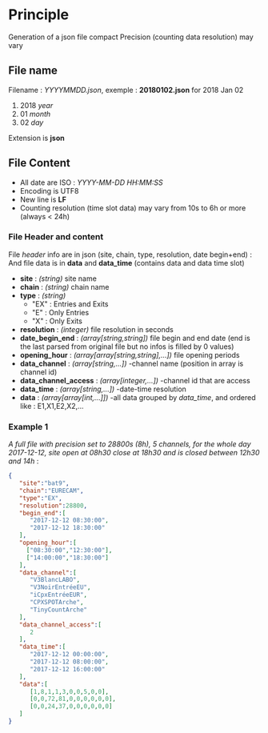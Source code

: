 # Principle

Generation of a json file compact
Precision (counting data resolution) may vary

## File name

Filename : *YYYYMMDD.json*, exemple : **20180102.json** for 2018 Jan 02

1. 2018 *year*
2. 01 *month*
3. 02 *day*

Extension is **json**

## File Content

- All date are ISO : *YYYY-MM-DD HH:MM:SS*
- Encoding is UTF8
- New line is **LF**
- Counting resolution (time slot data) may vary from 10s to 6h or more (always < 24h)

### File Header and content

File *header* info are in json (site, chain, type, resolution, date begin+end) :
And file data is in **data** and **data_time** (contains data and data time slot)

- **site** : *(string)* site name
- **chain** : *(string)* chain name
- **type** : *(string)*
  - "EX" : Entries and Exits
  - "E" : Only Entries
  - "X" : Only Exits
- **resolution** : *(integer)* file resolution in seconds
- **date_begin_end** : *(array[string,string])* file begin and end date (end is the last parsed from original file but no infos is filled by 0 values)
- **opening_hour** : *(array[array[string,string],...])* file opening periods
- **data_channel** : *(array[string,...])*
  -channel name (position in array is channel id)
- **data_channel_access** : *(array[integer,...])*
  -channel id that are access
- **data_time** : *(array[string,...])*
  -date-time resolution
- **data** : *(array[array[int,...]])*
  -all data grouped by *data_time*, and ordered like : E1,X1,E2,X2,...

### Example 1

*A full file with precision set to 28800s (8h), 5 channels, for the whole day 2017-12-12, site open at 08h30 close at 18h30 and is closed between 12h30 and 14h* :

```json
{
   "site":"bat9",
   "chain":"EURECAM",
   "type":"EX",
   "resolution":28800,
   "begin_end":[
      "2017-12-12 08:30:00",
      "2017-12-12 18:30:00"
   ],
   "opening_hour":[
     ["08:30:00","12:30:00"],
     ["14:00:00","18:30:00"]
   ],
   "data_channel":[
      "V3BlancLABO",
      "V3NoirEntréeEU",
      "iCpxEntréeEUR",
      "CPXSPOTArche",
      "TinyCountArche"
   ],
   "data_channel_access":[
      2
   ],
   "data_time":[
      "2017-12-12 00:00:00",
      "2017-12-12 08:00:00",
      "2017-12-12 16:00:00"
   ],
   "data":[
      [1,8,1,1,3,0,0,5,0,0],
      [0,0,72,81,0,0,0,0,0,0],
      [0,0,24,37,0,0,0,0,0,0]
   ]
}
```
